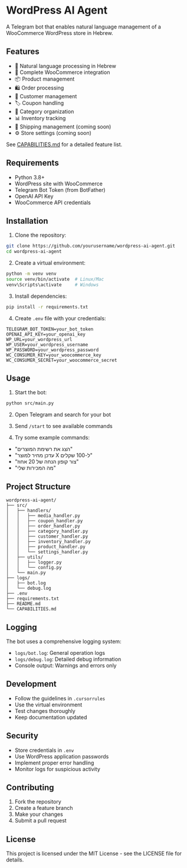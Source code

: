 # WordPress AI Agent

A Telegram bot that enables natural language management of a WooCommerce WordPress store in Hebrew.

## Features

- 🤖 Natural language processing in Hebrew
- 🏪 Complete WooCommerce integration
- 📦 Product management
- 🛍️ Order processing
- 👥 Customer management
- 🏷️ Coupon handling
- 📁 Category organization
- 📊 Inventory tracking
- 🚢 Shipping management (coming soon)
- ⚙️ Store settings (coming soon)

See [CAPABILITIES.md](CAPABILITIES.md) for a detailed feature list.

## Requirements

- Python 3.8+
- WordPress site with WooCommerce
- Telegram Bot Token (from BotFather)
- OpenAI API Key
- WooCommerce API credentials

## Installation

1. Clone the repository:
```bash
git clone https://github.com/yourusername/wordpress-ai-agent.git
cd wordpress-ai-agent
```

2. Create a virtual environment:
```bash
python -m venv venv
source venv/bin/activate  # Linux/Mac
venv\Scripts\activate     # Windows
```

3. Install dependencies:
```bash
pip install -r requirements.txt
```

4. Create `.env` file with your credentials:
```env
TELEGRAM_BOT_TOKEN=your_bot_token
OPENAI_API_KEY=your_openai_key
WP_URL=your_wordpress_url
WP_USER=your_wordpress_username
WP_PASSWORD=your_wordpress_password
WC_CONSUMER_KEY=your_woocommerce_key
WC_CONSUMER_SECRET=your_woocommerce_secret
```

## Usage

1. Start the bot:
```bash
python src/main.py
```

2. Open Telegram and search for your bot

3. Send `/start` to see available commands

4. Try some example commands:
- "הצג את רשימת המוצרים"
- "עדכן מחיר למוצר X ל-100 שקלים"
- "צור קופון הנחה של 20 אחוז"
- "מה המכירות שלי"

## Project Structure

```
wordpress-ai-agent/
├── src/
│   ├── handlers/
│   │   ├── media_handler.py
│   │   ├── coupon_handler.py
│   │   ├── order_handler.py
│   │   ├── category_handler.py
│   │   ├── customer_handler.py
│   │   ├── inventory_handler.py
│   │   ├── product_handler.py
│   │   └── settings_handler.py
│   ├── utils/
│   │   ├── logger.py
│   │   └── config.py
│   └── main.py
├── logs/
│   ├── bot.log
│   └── debug.log
├── .env
├── requirements.txt
├── README.md
└── CAPABILITIES.md
```

## Logging

The bot uses a comprehensive logging system:
- `logs/bot.log`: General operation logs
- `logs/debug.log`: Detailed debug information
- Console output: Warnings and errors only

## Development

- Follow the guidelines in `.cursorrules`
- Use the virtual environment
- Test changes thoroughly
- Keep documentation updated

## Security

- Store credentials in `.env`
- Use WordPress application passwords
- Implement proper error handling
- Monitor logs for suspicious activity

## Contributing

1. Fork the repository
2. Create a feature branch
3. Make your changes
4. Submit a pull request

## License

This project is licensed under the MIT License - see the LICENSE file for details. 